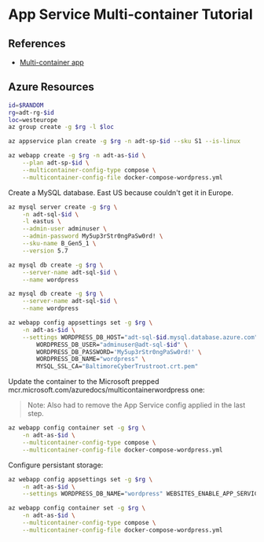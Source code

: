 # App Service Multi-container Tutorial

## References

* [Multi-container app](https://docs.microsoft.com/en-us/azure/app-service/tutorial-multi-container-app)

## Azure Resources

```sh
id=$RANDOM
rg=adt-rg-$id
loc=westeurope
az group create -g $rg -l $loc

az appservice plan create -g $rg -n adt-sp-$id --sku S1 --is-linux

az webapp create -g $rg -n adt-as-$id \
    --plan adt-sp-$id \
    --multicontainer-config-type compose \
    --multicontainer-config-file docker-compose-wordpress.yml
```

Create a MySQL database. East US because couldn't get it in Europe.

```sh
az mysql server create -g $rg \
    -n adt-sql-$id \
    -l eastus \
    --admin-user adminuser \
    --admin-password My5up3rStr0ngPaSw0rd! \
    --sku-name B_Gen5_1 \
    --version 5.7

az mysql db create -g $rg \
    --server-name adt-sql-$id \
    --name wordpress

az mysql db create -g $rg \
    --server-name adt-sql-$id \
    --name wordpress

az webapp config appsettings set -g $rg \
    -n adt-as-$id \
    --settings WORDPRESS_DB_HOST="adt-sql-$id.mysql.database.azure.com" \
        WORDPRESS_DB_USER="adminuser@adt-sql-$id" \
        WORDPRESS_DB_PASSWORD='My5up3rStr0ngPaSw0rd!' \
        WORDPRESS_DB_NAME="wordpress" \
        MYSQL_SSL_CA="BaltimoreCyberTrustroot.crt.pem"
```

Update the container to the Microsoft prepped mcr.microsoft.com/azuredocs/multicontainerwordpress one:

> Note: Also had to remove the App Service config applied in the last step.

```sh
az webapp config container set -g $rg \
    -n adt-as-$id \
    --multicontainer-config-type compose \
    --multicontainer-config-file docker-compose-wordpress.yml
```

Configure persistant storage:

```sh
az webapp config appsettings set -g $rg \
    -n adt-as-$id \
    --settings WORDPRESS_DB_NAME="wordpress" WEBSITES_ENABLE_APP_SERVICE_STORAGE=TRUE

az webapp config container set -g $rg \
    -n adt-as-$id \
    --multicontainer-config-type compose \
    --multicontainer-config-file docker-compose-wordpress.yml
```
